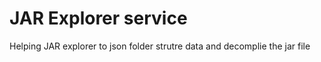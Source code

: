 # JAR Explorer service

Helping JAR explorer to json folder strutre data and decomplie the jar file
